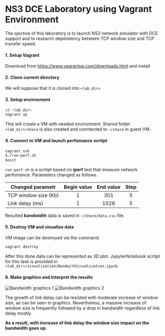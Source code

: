 # NS3 DCE Laboratory using Vagrant Environment
The ojective of this laboratory is to launch NS3 network simulator with DCE support and to research dependency
between TCP window size and TCP transfer speed.

#### 1.  Setup Vagrant

Download from https://www.vagrantup.com/downloads.html and install

#### 2.  Clone current directory

We will suppose that it is cloned into ```<lab_dir>```

#### 3. Setup environment
```bash
cd <lab_dir>
vagrant up
```
This will create a VM with needed environment.
Shared folder ```<lab_dir>/share``` is also created and conntected to ```~/share``` in guest VM.
#### 4. Connect to VM and launch perfomance scrtipt
```bash
vagrant ssh
$./run-perf.sh
$exit
```

```run-perf.sh``` is a scrtipt based on **iperf** test that measure network perfomance.
Parameters changed as follows.

|Changed parametr     | Begin value | End value | Step |
|-------------------- |:-----------:|:---------:|:----:|
|TCP window size (Kb) | 1 			| 301 		| 5    |
|Link delay (ms) 	  | 1 			| 1026 		| 5    |

Resulted **bandwidth** data is saved in ```~/share/data.csv``` file.


#### 5. Destroy VM and visualise data

VM image can be destroyed via the command:
```bash 
vagrant destroy
```

After this done data can be represented as 3D plot.
JupyterNotebook scrtipt for this task is provided in 
```<lab_dir>/visualisation/BandwithVisualisation.ipynb```

#### 6. Make graphics and Interpret the results
![Bandwidth graphics 1](visualisation/Bandwidth_1.png)
![Bandwidth graphics 2](visualisation/Bandwidth_2.png)

The growth of link delay can be resisted with moderate increase of window size, as can be seen in graphics.
Nevertheless, a massive increase of window size is frequenlty followed by a drop in bandwidth regardless of link delay mostly.

**As a result, with increase of link delay the window size impact on the bandwidth goes up.**